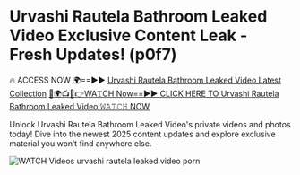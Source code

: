 # Urvashi Rautela Bathroom Leaked Video Exclusive Content Leak - Fresh Updates! (p0f7)

🔥 ACCESS NOW 🌍==►► <a href="https://tinyurl.com/3fjeunct" rel="nofollow">Urvashi Rautela Bathroom Leaked Video Latest Collection</a></h3>
[🔴🌍📺📱👉WA𝚃CH Now==►► CLICK HERE TO Urvashi Rautela Bathroom Leaked Video 𝚆𝙰𝚃𝙲𝙷 NOW](https://tinyurl.com/3fjeunct)

Unlock Urvashi Rautela Bathroom Leaked Video's private videos and photos today! Dive into the newest 2025 content updates and explore exclusive material you won’t find anywhere else.


<a href="https://tinyurl.com/3fjeunct" rel="nofollow" data-target="animated-image.originalLink"><img src="https://camo.githubusercontent.com/8a4f000d20f83aca3bf7ec5f350d767afa0574a8a352519fd8cfa583a6f93a33/68747470733a2f2f692e696d6775722e636f6d2f644a486b345a712e676966" alt="WATCH Videos" data-canonical-src="https://i.imgur.com/dJHk4Zq.gif" style="max-width: 100%; display: inline-block;" data-target="animated-image.originalImage"></a>
urvashi rautela leaked video porn
